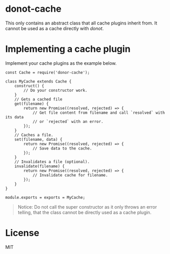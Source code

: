 donot-cache
===========

This only contains an abstract class that all cache plugins inherit from. It cannot be used as a cache directly with *donot*.

# Implementing a cache plugin

Implement your cache plugins as the example below.

    const Cache = require('donor-cache');
    
    class MyCache extends Cache {
        construct() {
            // Do your constructor work.
        }
        // Gets a cached file
        get(filename) {
        	return new Promise((resolved, rejected) => {
        		// Get file content from filename and call `resolved` with its data
        		// or `rejected` with an error.
        	});
        }
        // Caches a file.
        set(filename, data) {
        	return new Promise((resolved, rejected) => {
        		// Save data to the cache.
        	});
        }
        // Invalidates a file (optional).
        invalidate(filename) {
        	return new Promise((resolved, rejected) => {
        		// Invalidate cache for filename.
        	});
        }
    }
    
    module.exports = exports = MyCache;

> Notice: Do not call the super constructor as it only throws an error telling, that the class cannot be directly used as a cache plugin.
    
# License

MIT
